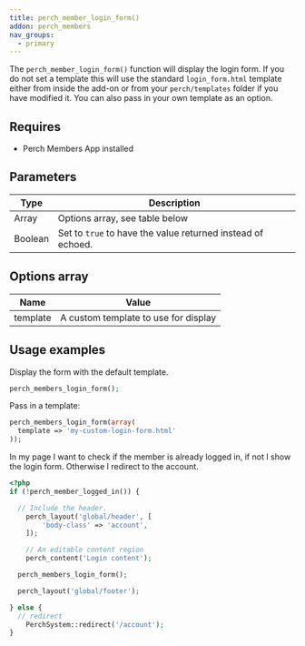 ```yaml
---
title: perch_member_login_form()
addon: perch_members
nav_groups:
  - primary
---
```


The `perch_member_login_form()` function will display the login form. If you do not set a template this will use the standard `login_form.html` template either from inside the add-on or from your `perch/templates` folder if you have modified it. You can also pass in your own template as an option.

## Requires

- Perch Members App installed

## Parameters

| Type | Description |
|-|-|
| Array   | Options array, see table below |
| Boolean | Set to `true` to have the value returned instead of echoed. |


## Options array

|Name|Value|
|-|-|
|template|A custom template to use for display |

## Usage examples

Display the form with the default template.

```php
perch_members_login_form();
```

Pass in a template:

```php
perch_members_login_form(array(
  template => 'my-custom-login-form.html'  
));
```

In my page I want to check if the member is already logged in, if not I show the login form. Otherwise I redirect to the account.

```php 
<?php
if (!perch_member_logged_in()) {

  // Include the header.
	perch_layout('global/header', [
		'body-class' => 'account',
	]);

	// An editable content region
	perch_content('Login content');

  perch_members_login_form();

  perch_layout('global/footer');

} else {
  // redirect
	PerchSystem::redirect('/account');
}
```

